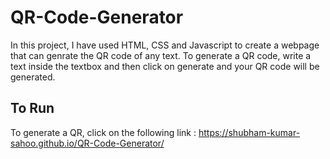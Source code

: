 # QR-Code-Generator
In this project, I have used HTML, CSS and Javascript to create a webpage that can genrate the QR code of any text. To generate a QR code, write a text inside the textbox and then click on generate and your QR code will be generated.

## To Run

To generate a QR, click on the following link : https://shubham-kumar-sahoo.github.io/QR-Code-Generator/

